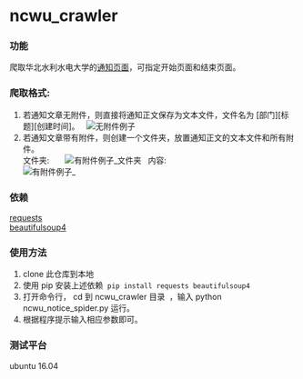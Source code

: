 # ncwu_crawler  
### 功能  
爬取华北水利水电大学的[通知页面](http://www5.ncwu.edu.cn/channels/5.html)，可指定开始页面和结束页面。  
### 爬取格式:  
1. 若通知文章无附件，则直接将通知正文保存为文本文件，文件名为 [部门][标题][创建时间]。  
![无附件例子](https://s1.ax1x.com/2018/04/15/CeA0mD.png)  
2. 若通知文章带有附件，则创建一个文件夹，放置通知正文的文本文件和所有附件。  
文件夹:        
![有附件例子_文件夹](https://s1.ax1x.com/2018/04/16/CeEgUJ.png)  
内容:  
![有附件例子_](https://s1.ax1x.com/2018/04/15/CekzWt.png)  
### 依赖   
[requests](http://docs.python-requests.org/en/master/)  
[beautifulsoup4](https://www.crummy.com/software/BeautifulSoup/)  
### 使用方法  
1. clone 此仓库到本地  
2. 使用 pip 安装上述依赖  `pip install requests beautifulsoup4`
3. 打开命令行， cd 到 ncwu_crawler 目录  ，输入 python ncwu_notice_spider.py 运行。  
4. 根据程序提示输入相应参数即可。  
### 测试平台  
ubuntu 16.04  


